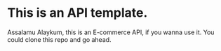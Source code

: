 # This is an API template.
Assalamu Alaykum, this is an E-commerce API, if you wanna use it. You could clone this repo and go ahead.
